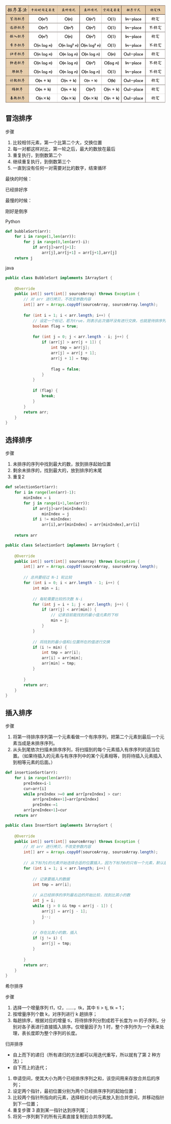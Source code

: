 ![åå¤§ç"å¸æåºç®æ³ æ¦è§æªå¾](assets/sort.png)



## 冒泡排序

步骤

1. 比较相邻元素，第一个比第二个大，交换位置
2. 每一对都这样对比，第一轮之后，最大的数放在最后
3. 重复执行，到倒数第二个
4. 继续重复执行，到倒数第三个
5. 一直到没有任何一对需要对比的数字，结束循环

最快的时候：

已经排好序

最慢的时候：

刚好是倒序



Python

```python
def bubbleSort(arr):
    for i in range(1,len(arr)):
        for j in range(0,len(arr)-i):
            if arr[j]>arr[j+1]:
                arr[j],arr[j+1] = arr[j+1],arr[j]
    return j
```



java

```java
public class BubbleSort implements IArraySort {

    @Override
    public int[] sort(int[] sourceArray) throws Exception {
        // 对 arr 进行拷贝，不改变参数内容
        int[] arr = Arrays.copyOf(sourceArray, sourceArray.length);

        for (int i = 1; i < arr.length; i++) {
            // 设定一个标记，若为true，则表示此次循环没有进行交换，也就是待排序列已经有序，排序已经完成。
            boolean flag = true;

            for (int j = 0; j < arr.length - i; j++) {
                if (arr[j] > arr[j + 1]) {
                    int tmp = arr[j];
                    arr[j] = arr[j + 1];
                    arr[j + 1] = tmp;

                    flag = false;
                }
            }

            if (flag) {
                break;
            }
        }
        return arr;
    }
}
```



## 选择排序

步骤

1. 未排序的序列中找到最大的数，放到排序起始位置
2. 剩余未排序的，找到最大的，放到排序的末尾
3. 重复2

```python
def selectionSort(arr):
    for i in range(len(arr)-1):
        minIndex = i
        for j in range(i+1,len(arr)):
            if arr[j]<arr[minIndex]:
                minIndex = j
            if i != minIndex:
                arr[i],arr[minIndex] = arr[minIndex],arr[i]
                
    return arr
```

```java
public class SelectionSort implements IArraySort {

    @Override
    public int[] sort(int[] sourceArray) throws Exception {
        int[] arr = Arrays.copyOf(sourceArray, sourceArray.length);

        // 总共要经过 N-1 轮比较
        for (int i = 0; i < arr.length - 1; i++) {
            int min = i;

            // 每轮需要比较的次数 N-i
            for (int j = i + 1; j < arr.length; j++) {
                if (arr[j] < arr[min]) {
                    // 记录目前能找到的最小值元素的下标
                    min = j;
                }
            }

            // 将找到的最小值和i位置所在的值进行交换
            if (i != min) {
                int tmp = arr[i];
                arr[i] = arr[min];
                arr[min] = tmp;
            }

        }
        return arr;
    }
}
```



## 插入排序

步骤

1. 将第一待排序序列第一个元素看做一个有序序列，把第二个元素到最后一个元素当成是未排序序列。
2. 从头到尾依次扫描未排序序列，将扫描到的每个元素插入有序序列的适当位置。（如果待插入的元素与有序序列中的某个元素相等，则将待插入元素插入到相等元素的后面。）



```python
def insertionSort(arr):
    for i in range(len(arr)):
        preIndex=i-1
        cur=arr[i]
        while preIndex >=0 and arr[preIndex] > cur:
            arr[preIndex+1]=arr[preIndex]
            preIndex-=1
        arr[preIndex+1]=cur
    return arr
```



```java
public class InsertSort implements IArraySort {

    @Override
    public int[] sort(int[] sourceArray) throws Exception {
        // 对 arr 进行拷贝，不改变参数内容
        int[] arr = Arrays.copyOf(sourceArray, sourceArray.length);

        // 从下标为1的元素开始选择合适的位置插入，因为下标为0的只有一个元素，默认是有序的
        for (int i = 1; i < arr.length; i++) {

            // 记录要插入的数据
            int tmp = arr[i];

            // 从已经排序的序列最右边的开始比较，找到比其小的数
            int j = i;
            while (j > 0 && tmp < arr[j - 1]) {
                arr[j] = arr[j - 1];
                j--;
            }

            // 存在比其小的数，插入
            if (j != i) {
                arr[j] = tmp;
            }

        }
        return arr;
    }
}
```



希尔排序

步骤

1. 选择一个增量序列 t1，t2，……，tk，其中 ti > tj, tk = 1；
2. 按增量序列个数 k，对序列进行 k 趟排序；
3. 每趟排序，根据对应的增量 ti，将待排序列分割成若干长度为 m 的子序列，分别对各子表进行直接插入排序。仅增量因子为 1 时，整个序列作为一个表来处理，表长度即为整个序列的长度。



归并排序

- 自上而下的递归（所有递归的方法都可以用迭代重写，所以就有了第 2 种方法）；
- 自下而上的迭代；



1. 申请空间，使其大小为两个已经排序序列之和，该空间用来存放合并后的序列；
2. 设定两个指针，最初位置分别为两个已经排序序列的起始位置；
3. 比较两个指针所指向的元素，选择相对小的元素放入到合并空间，并移动指针到下一位置；
4. 重复步骤 3 直到某一指针达到序列尾；
5. 将另一序列剩下的所有元素直接复制到合并序列尾。

